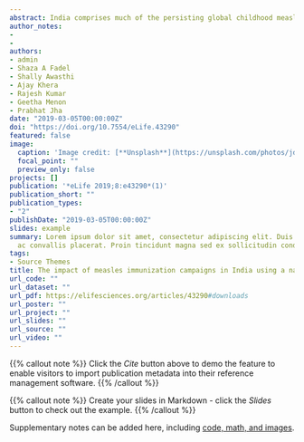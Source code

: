 ```yaml
---
abstract: India comprises much of the persisting global childhood measles mortality. India implemented a mass second-dose measles immunization campaign in 2010. We used interrupted time series and multilevel regression to quantify the campaign’s impact on measles mortality using the nationally representative Million Death Study (including 27,000 child deaths in 1.3 million households surveyed from 2005 to 2013). 1–59 month measles mortality rates fell more in the campaign states following launch (27%) versus non-campaign states (11%). Declines were steeper in girls than boys and were specific to measles deaths. Measles mortality risk was lower for children living in a campaign district (OR 0.6, 99% CI 0.4–0.8) or born in 2009 or later (OR 0.8, 99% CI 0.7–0.9). The campaign averted up to 41,000–56,000 deaths during 2010–13, or 39–57% of the expected deaths nationally. Elimination of measles deaths in India is feasible.
author_notes:
- 
- 
authors:
- admin
- Shaza A Fadel
- Shally Awasthi
- Ajay Khera
- Rajesh Kumar
- Geetha Menon
- Prabhat Jha
date: "2019-03-05T00:00:00Z"
doi: "https://doi.org/10.7554/eLife.43290"
featured: false
image:
  caption: 'Image credit: [**Unsplash**](https://unsplash.com/photos/jdD8gXaTZsc)'
  focal_point: ""
  preview_only: false
projects: []
publication: '*eLife 2019;8:e43290*(1)'
publication_short: ""
publication_types:
- "2"
publishDate: "2019-03-05T00:00:00Z"
slides: example
summary: Lorem ipsum dolor sit amet, consectetur adipiscing elit. Duis posuere tellus
  ac convallis placerat. Proin tincidunt magna sed ex sollicitudin condimentum.
tags:
- Source Themes
title: The impact of measles immunization campaigns in India using a nationally representative sample of 27,000 child deaths
url_code: ""
url_dataset: ""
url_pdf: https://elifesciences.org/articles/43290#downloads
url_poster: ""
url_project: ""
url_slides: ""
url_source: ""
url_video: ""
---
```


{{% callout note %}}
Click the *Cite* button above to demo the feature to enable visitors to import publication metadata into their reference management software.
{{% /callout %}}

{{% callout note %}}
Create your slides in Markdown - click the *Slides* button to check out the example.
{{% /callout %}}

Supplementary notes can be added here, including [code, math, and images](https://wowchemy.com/docs/writing-markdown-latex/).
